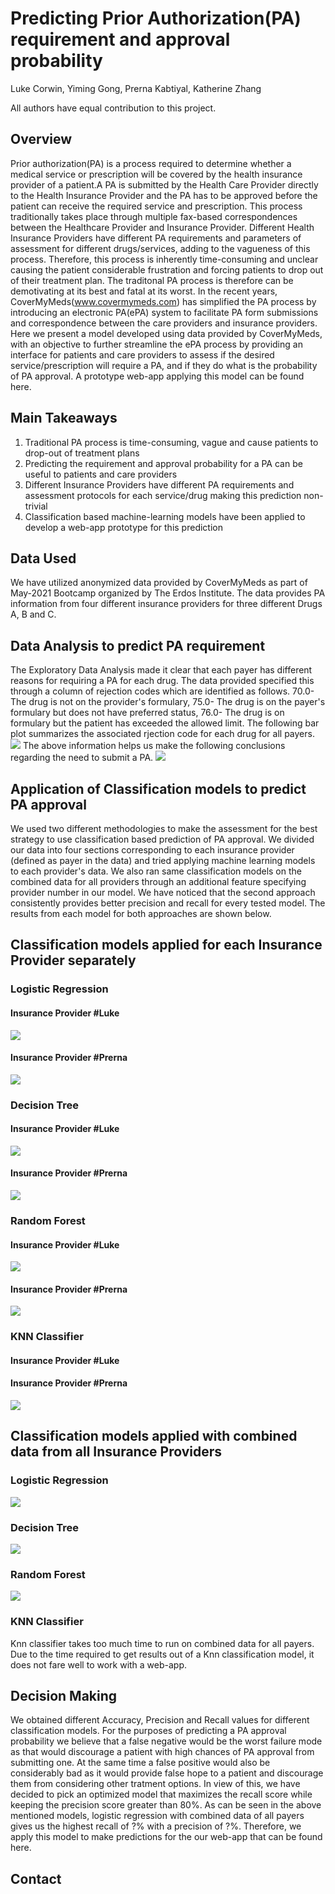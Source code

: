 # Predicting Prior Authorization(PA) requirement and approval probability
Luke Corwin, Yiming Gong, Prerna Kabtiyal, Katherine Zhang

All authors have equal contribution to this project.
## Overview
Prior authorization(PA) is a process required to determine whether a medical service or prescription will be covered by the health insurance provider of a patient.A PA is submitted by the Health Care Provider directly to the Health Insurance Provider and the PA has to be approved before the patient can receive the required service and prescription. This process traditionally takes place through multiple fax-based correspondences between the Healthcare Provider and Insurance Provider. Different Health Insurance Providers have different PA requirements and parameters of assessment for different drugs/services, adding to the vagueness of this process. Therefore, this process is inherently time-consuming and unclear causing the patient considerable frustration and forcing patients to drop out of their treatment plan. The traditonal PA process is therefore can be demotivating at its best and fatal at its worst.
In the recent years, CoverMyMeds(www.covermymeds.com) has simplified the PA process by introducing an electronic PA(ePA) system to facilitate PA form submissions and correspondence between the care providers and insurance providers. Here we present a model developed using data provided by CoverMyMeds, with an objective  to further streamline the ePA process by providing an interface for patients and care providers to assess if the desired service/prescription will require a PA, and if they do what is the probability of PA approval. A prototype web-app applying this model can be found here. 
## Main Takeaways
1. Traditional PA process is time-consuming, vague and cause patients to drop-out of treatment plans
2. Predicting the requirement and approval probability for a PA can be useful to patients and care providers
3. Different Insurance Providers have different PA requirements and assessment protocols for each service/drug making this prediction non-trivial
4. Classification based machine-learning models have been applied to develop a web-app prototype for this prediction
## Data Used
We have utilized anonymized data provided by CoverMyMeds as part of May-2021 Bootcamp organized by The Erdos Institute. The data provides PA information from four different insurance providers for three different Drugs A, B and C. 
## Data Analysis to predict PA requirement 
The Exploratory Data Analysis made it clear that each payer has different reasons for requiring a PA for each drug. The data provided specified this through a column of rejection codes which are identified as follows. 70.0- The drug is not on the provider's formulary, 75.0- The drug is on the payer's formulary but does not have preferred status, 76.0- The drug is on formulary but the patient has exceeded the allowed limit. The following bar plot summarizes the associated rjection code for each drug for all payers.
![](documents/Rejectioncodesforeachpayer.png)
The above information helps us make the following conclusions regarding the need to submit a PA.
![](documents/PA_req_table.PNG)


## Application of Classification models to predict PA approval 
We used two different methodologies to make the assessment for the best strategy to use classification based prediction of PA approval. We divided our data into four sections corresponding to each insurance provider (defined as payer in the data) and tried applying machine learning models to each provider's data. We also ran same classification models on the combined data for all providers through an additional feature specifying provider number in our model. We have noticed that the second approach consistently provides better precision and recall for every tested model. The results from each model for both approaches are shown below.

## Classification models applied for each Insurance Provider separately
### Logistic Regression

#### Insurance Provider #Luke

![](documents/LukePayer_LogReg.jpg)

#### Insurance Provider #Prerna
![](documents/PrernaPayer_logreg.png)

### Decision Tree

#### Insurance Provider #Luke

![](documents/LukePayer_DecTree.jpg)

#### Insurance Provider #Prerna
![](documents/PrernaPayer_DecTree.png)

### Random Forest

#### Insurance Provider #Luke

![](documents/LukePayer_RandomForest.jpg)

#### Insurance Provider #Prerna

![](documents/PrernaPayer_RandomForest.png)

### KNN Classifier

#### Insurance Provider #Luke

#### Insurance Provider #Prerna
![](documents/PrernaPayer_knn.png)


## Classification models applied with combined data from all Insurance Providers 
### Logistic Regression
![](documents/AllLogReg.jpg)
### Decision Tree
![](documents/DecisionTree%20for%20all%20payers.png)
### Random Forest
![](documents/RandomForest%20for%20all%20payers.png)
### KNN Classifier
Knn classifier takes too much time to run on combined data for all payers. Due to the time required to get results out of a Knn classification model, it does not fare well to work with a web-app.  

## Decision Making 
We obtained different Accuracy, Precision and Recall values for different classification models. For the purposes of predicting a PA approval probability we believe that a false negative would be the worst failure mode as that would discourage a patient with high chances of PA approval from submitting one. At the same time a false positive would also be considerably bad as it would provide false hope to a patient and discourage them from considering other tratment options. In view of this, we have decided to pick an optimized model that maximizes the recall score while keeping the precision score greater than 80%. As can be seen in the above mentioned models, logistic regression with combined data of all payers gives us the highest recall of ?% with a precision of ?%. Therefore, we apply this model to make predictions for the our web-app that can be found here.

## Contact
